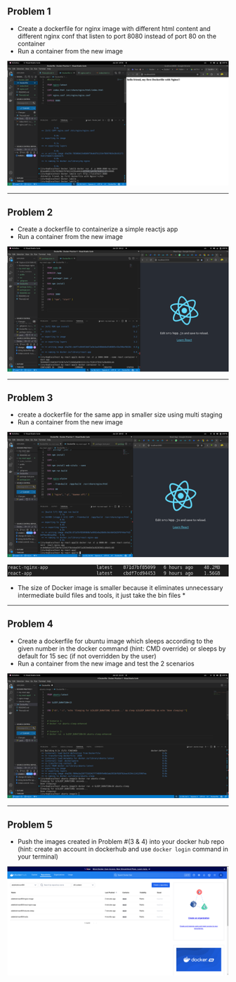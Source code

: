 ## Problem 1

- Create a dockerfile for nginx image with different html content and different nginx conf that listen to port 8080 instead of port 80 on the container
- Run a container from the new image

![](./pic/prob1.png)

***
## Problem 2

- Create a dockerfile to containerize a simple reactjs app
- Run a container from the new image

![](./pic/prob2.png)

***
## Problem 3

- create a dockerfile for the same app in smaller size using multi staging
- Run a container from the new image

![](./pic/prob3.png)

![](./pic/s-image.png)

* The size of Docker image is smaller because it eliminates unnecessary intermediate build files and tools, it just take the bin files *


***

## Problem 4 

- Create a dockerfile for ubuntu image which sleeps according to the given number in the docker command (hint: CMD override) or sleeps by default for 15 sec (if not overridden by the user)
- Run a container from the new image and test the 2 scenarios


![](./pic/prob4.png)

***

## Problem 5


- Push the images created in Problem #(3 & 4) into your docker hub repo (hint: create an account in dockerhub and use `docker login` command in your terminal)

![](./pic/prob5.png)
